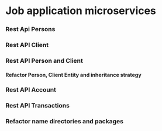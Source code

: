# Job application microservices
### Rest Api Persons
### Rest API Client
### Rest API Person and Client
#### Refactor Person, Client Entity and inheritance strategy
### Rest API Account
### Rest API Transactions
### Refactor name directories and packages

